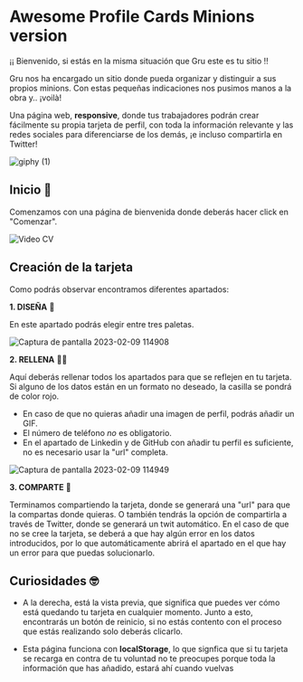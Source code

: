 # Awesome Profile Cards Minions version 

¡¡ Bienvenido, si estás en la misma situación que Gru este es tu sitio !!

Gru nos ha encargado un sitio donde pueda organizar y distinguir a sus propios minions. Con estas pequeñas indicaciones nos pusimos manos a la obra y.. ¡voilà!

Una página web, **responsive**, donde tus trabajadores podrán crear fácilmente su propia tarjeta de perfil, con toda la información relevante y las redes sociales para diferenciarse de los demás, ¡e incluso compartirla en Twitter!

![giphy (1)](https://user-images.githubusercontent.com/113979188/217794195-d9f57d8c-ff02-4496-9759-70816bc32cc8.gif)

## Inicio 🚩

Comenzamos con una página de bienvenida donde deberás hacer click en "Comenzar". 

![Video CV](https://user-images.githubusercontent.com/113979188/217794733-4df1baba-90c8-4b49-8fd7-5719da8e3363.gif)

## Creación de la tarjeta

Como podrás observar encontramos diferentes apartados: 

**1. DISEÑA** 🎨

En este apartado podrás elegir entre tres paletas. 

![Captura de pantalla 2023-02-09 114908](https://user-images.githubusercontent.com/113979188/217795320-1e29678a-40b3-4c51-a746-0c4543758dc7.png)

**2. RELLENA** ✍🏻

Aquí deberás rellenar todos los apartados para que se reflejen en tu tarjeta. Si alguno de los datos están en un formato no deseado, la casilla se pondrá de color rojo.

- En caso de que no quieras añadir una imagen de perfil, podrás añadir un GIF. 
- El número de teléfono *no* es obligatorio.
- En el apartado de Linkedin y de GitHub con añadir tu perfil es suficiente, no es necesario usar la "url" completa. 

![Captura de pantalla 2023-02-09 114949](https://user-images.githubusercontent.com/113979188/217795363-13c350fd-c324-43d7-b025-4fb0c5b0fce0.png)

**3. COMPARTE** 🎁

Terminamos compartiendo la tarjeta, donde se generará una "url" para que la compartas donde quieras. O también tendrás la opción de compartirla a través de Twitter, donde se generará un twit automático. 
En el caso de que no se cree la tarjeta, se deberá a que hay algún error en los datos introducidos, por lo que automáticamente abrirá el apartado en el que hay un error para que puedas solucionarlo.  

## Curiosidades 🤓

- A la derecha, está la vista previa, que significa que puedes ver cómo está quedando tu tarjeta en cualquier momento. Junto a esto, encontrarás un botón de reinicio, si no estás contento con el proceso que estás realizando solo deberás clicarlo.

- Esta página funciona con **localStorage**, lo que signfica que si tu tarjeta se recarga en contra de tu voluntad no te preocupes porque toda la información que has añadido, estará ahí cuando vuelvas 
